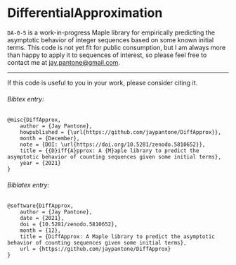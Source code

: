 # DifferentialApproximation

`DA-0-5` is a work-in-progress Maple library for empirically predicting the asymptotic behavior of integer sequences based on some known initial terms. This code is not yet fit for public consumption, but I am always more than happy to apply it to sequences of interest, so please feel free to contact me at <jay.pantone@gmail.com>.

---

If this code is useful to you in your work, please consider citing it.

###### Bibtex entry:
```
@misc{DiffApprox,
	author = {Jay Pantone},
	howpublished = {\url{https://github.com/jaypantone/DiffApprox}},
	month = {December},
	note = {DOI: \url{https://doi.org/10.5281/zenodo.5810652}},
	title = {{D}iff{A}pprox: A {M}aple library to predict the asymptotic behavior of counting sequences given some initial terms},
	year = {2021}
}
```

###### Biblatex entry:
```
@software{DiffApprox,
	author = {Jay Pantone},
	date = {2021},
	doi = {10.5281/zenodo.5810652},
	month = {12},
	title = {DiffApprox: A Maple library to predict the asymptotic behavior of counting sequences given some initial terms},
	url = {https://github.com/jaypantone/DiffApprox}
}
```